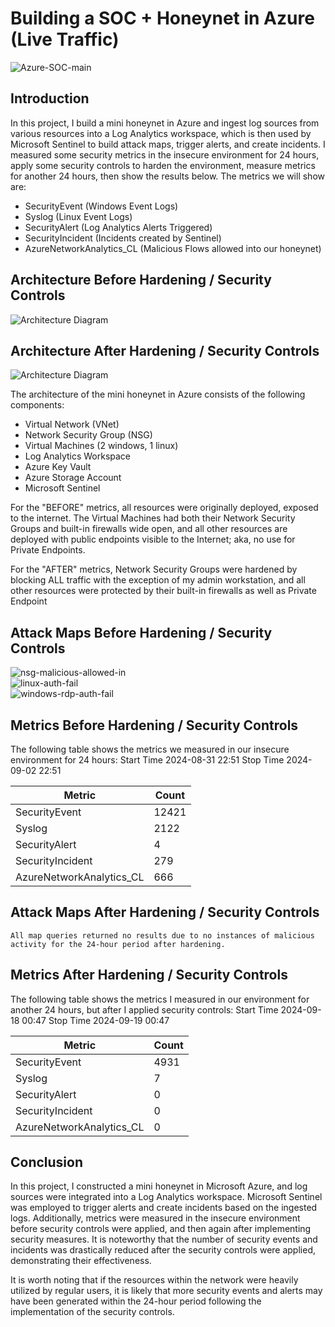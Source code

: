 # Building a SOC + Honeynet in Azure (Live Traffic)
<img src="https://i.ibb.co/KqQb9m9/Azure-SOC-main.png" alt="Azure-SOC-main" border="0">

## Introduction

In this project, I build a mini honeynet in Azure and ingest log sources from various resources into a Log Analytics workspace, which is then used by Microsoft Sentinel to build attack maps, trigger alerts, and create incidents. I measured some security metrics in the insecure environment for 24 hours, apply some security controls to harden the environment, measure metrics for another 24 hours, then show the results below. The metrics we will show are:

- SecurityEvent (Windows Event Logs)
- Syslog (Linux Event Logs)
- SecurityAlert (Log Analytics Alerts Triggered)
- SecurityIncident (Incidents created by Sentinel)
- AzureNetworkAnalytics_CL (Malicious Flows allowed into our honeynet)

## Architecture Before Hardening / Security Controls
![Architecture Diagram](https://i.imgur.com/aBDwnKb.jpg)

## Architecture After Hardening / Security Controls
![Architecture Diagram](https://i.imgur.com/YQNa9Pp.jpg)

The architecture of the mini honeynet in Azure consists of the following components:

- Virtual Network (VNet)
- Network Security Group (NSG)
- Virtual Machines (2 windows, 1 linux)
- Log Analytics Workspace
- Azure Key Vault
- Azure Storage Account
- Microsoft Sentinel

For the "BEFORE" metrics, all resources were originally deployed, exposed to the internet. The Virtual Machines had both their Network Security Groups and built-in firewalls wide open, and all other resources are deployed with public endpoints visible to the Internet; aka, no use for Private Endpoints.

For the "AFTER" metrics, Network Security Groups were hardened by blocking ALL traffic with the exception of my admin workstation, and all other resources were protected by their built-in firewalls as well as Private Endpoint

## Attack Maps Before Hardening / Security Controls
<img src="https://i.ibb.co/fNWqQhW/nsg-malicious-allowed-in.png" alt="nsg-malicious-allowed-in" border="0"><br>
<img src="https://i.ibb.co/0cHZXV6/linux-auth-fail.png" alt="linux-auth-fail" border="0"><br>
<img src="https://i.ibb.co/3CTrzXm/windows-rdp-auth-fail.png" alt="windows-rdp-auth-fail" border="0"><br>

## Metrics Before Hardening / Security Controls

The following table shows the metrics we measured in our insecure environment for 24 hours:
Start Time 2024-08-31 22:51
Stop Time 2024-09-02 22:51

| Metric                   | Count
| ------------------------ | -----
| SecurityEvent            | 12421
| Syslog                   | 2122
| SecurityAlert            | 4
| SecurityIncident         | 279
| AzureNetworkAnalytics_CL | 666

## Attack Maps After Hardening / Security Controls

```All map queries returned no results due to no instances of malicious activity for the 24-hour period after hardening.```

## Metrics After Hardening / Security Controls

The following table shows the metrics I measured in our environment for another 24 hours, but after I applied security controls:
Start Time 2024-09-18 00:47
Stop Time	2024-09-19 00:47

| Metric                   | Count
| ------------------------ | -----
| SecurityEvent            | 4931
| Syslog                   | 7
| SecurityAlert            | 0
| SecurityIncident         | 0
| AzureNetworkAnalytics_CL | 0

## Conclusion

In this project, I constructed a mini honeynet in Microsoft Azure, and log sources were integrated into a Log Analytics workspace. Microsoft Sentinel was employed to trigger alerts and create incidents based on the ingested logs. Additionally, metrics were measured in the insecure environment before security controls were applied, and then again after implementing security measures. It is noteworthy that the number of security events and incidents was drastically reduced after the security controls were applied, demonstrating their effectiveness.

It is worth noting that if the resources within the network were heavily utilized by regular users, it is likely that more security events and alerts may have been generated within the 24-hour period following the implementation of the security controls.
